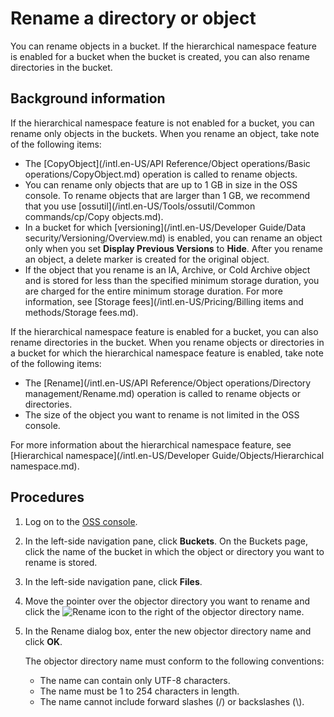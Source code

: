 # Rename a directory or object

You can rename objects in a bucket. If the hierarchical namespace feature is enabled for a bucket when the bucket is created, you can also rename directories in the bucket.

## Background information

If the hierarchical namespace feature is not enabled for a bucket, you can rename only objects in the buckets. When you rename an object, take note of the following items:

-   The [CopyObject](/intl.en-US/API Reference/Object operations/Basic operations/CopyObject.md) operation is called to rename objects.
-   You can rename only objects that are up to 1 GB in size in the OSS console. To rename objects that are larger than 1 GB, we recommend that you use [ossutil](/intl.en-US/Tools/ossutil/Common commands/cp/Copy objects.md).
-   In a bucket for which [versioning](/intl.en-US/Developer Guide/Data security/Versioning/Overview.md) is enabled, you can rename an object only when you set **Display Previous Versions** to **Hide**. After you rename an object, a delete marker is created for the original object.
-   If the object that you rename is an IA, Archive, or Cold Archive object and is stored for less than the specified minimum storage duration, you are charged for the entire minimum storage duration. For more information, see [Storage fees](/intl.en-US/Pricing/Billing items and methods/Storage fees.md).

If the hierarchical namespace feature is enabled for a bucket, you can also rename directories in the bucket. When you rename objects or directories in a bucket for which the hierarchical namespace feature is enabled, take note of the following items:

-   The [Rename](/intl.en-US/API Reference/Object operations/Directory management/Rename.md) operation is called to rename objects or directories.
-   The size of the object you want to rename is not limited in the OSS console.

For more information about the hierarchical namespace feature, see [Hierarchical namespace](/intl.en-US/Developer Guide/Objects/Hierarchical namespace.md).

## Procedures

1.  Log on to the [OSS console](https://oss.console.aliyun.com/).

2.  In the left-side navigation pane, click **Buckets**. On the Buckets page, click the name of the bucket in which the object or directory you want to rename is stored.

3.  In the left-side navigation pane, click **Files**.

4.  Move the pointer over the objector directory you want to rename and click the ![Rename](https://static-aliyun-doc.oss-accelerate.aliyuncs.com/assets/img/en-US/8420893161/p182159.png) icon to the right of the objector directory name.

5.  In the Rename dialog box, enter the new objector directory name and click **OK**.

    The objector directory name must conform to the following conventions:

    -   The name can contain only UTF-8 characters.
    -   The name must be 1 to 254 characters in length.
    -   The name cannot include forward slashes \(/\) or backslashes \(\\\).

